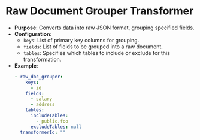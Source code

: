 # Raw Document Grouper Transformer

- **Purpose**: Converts data into raw JSON format, grouping specified fields.
- **Configuration**:
    - `keys`: List of primary key columns for grouping.
    - `fields`: List of fields to be grouped into a raw document.
    - `tables`: Specifies which tables to include or exclude for this transformation.
- **Example**:
  ```yaml
  - raw_doc_grouper:
      keys:
        - id
      fields:
        - salary
        - address
      tables:
        includeTables:
          - public.foo
        excludeTables: null
    transformerId: ""
  ```
